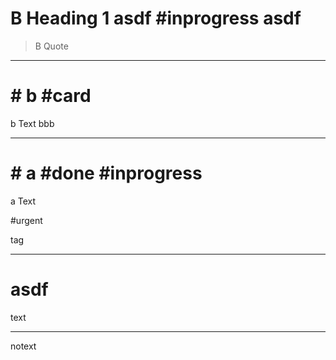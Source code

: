 # B Heading 1 asdf #inprogress asdf

> B Quote

---

# # b #card

b Text bbb

---

# # a #done #inprogress

a Text

#urgent

tag

---

# asdf

text

---

notext
